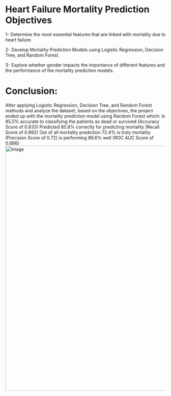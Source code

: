 # Heart Failure Mortality Prediction Objectives

1- Determine the most essential features that are linked with mortality due to heart failure.

2- Develop Mortality Prediction Models using Logistic Regression, Decision Tree, and Random Forest. 

3- Explore whether gender impacts the importance of different features and the performance of the mortality prediction models.

# Conclusion:

After applying Logistic Regression, Decision Tree, and Random Forest methods and analyze the dataset, based on the objectives, the project ended up with the mortality prediction model using Random Forest which:
Is 85.5% accurate to classifying the patients as dead or survived (Accuracy Score of 0.833)
Predicted 80.8% correctly for predicting mortality (Recall Score of 0.692)
Out of all mortality prediction 72.4% is truly mortality (Precision Score of 0.72)
is performing 89.6% well (ROC AUC Score of 0.896)
<img width="768" alt="image" src="https://github.com/Aficaden/HeartFailure/assets/108297252/9639dda3-b5c0-4f8a-83f0-9b144b0f9d55">
